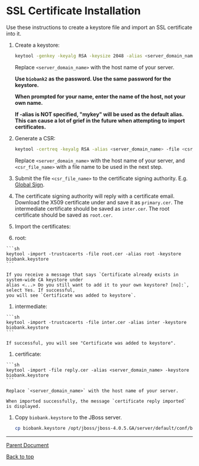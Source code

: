 # SSL Certificate Installation

Use these instructions to create a keystore file and import an SSL certificate into it.

1.  Create a keystore:

    ```sh
    keytool -genkey -keyalg RSA -keysize 2048 -alias <server_domain_name> -keystore biobank.keystore
    ```

    Replace `<server_domain_name>` with the host name of your server.

    **Use `biobank2` as the password. Use the same password for the keystore.**

    **When prompted for your name, enter the name of the host, not your own name.**

    **If -alias is NOT specified, "mykey" will be used as the default alias.  This can cause a lot
    of grief in the future when attempting to import certificates.**

1.  Generate a CSR:

    ```sh
    keytool -certreq -keyalg RSA -alias <server_domain_name> -file <csr_file_name> -keystore biobank.keystore
    ```

    Replace `<server_domain_name>` with the host name of your server, and `<csr_file_name>` with a
    file name to be used in the next step.

1.  Submit the file `<csr_file_name>` to the certificate signing authority. E.g.
    [Global Sign](https://system.globalsign.com/bm/public/certificate/poporder.do?domain=7ff3ae40cf752700e377eee8c1545d2796be16ea).

1.  The certificate signing authority will reply with a certificate email.  Download the X509 certificate
    under and save it as `primary.cer`. The intermediate certificate should be saved as
    `inter.cer`. The root certificate should be saved as `root.cer`.

1.  Import the certificates:

  1. root:

    ```sh
    keytool -import -trustcacerts -file root.cer -alias root -keystore biobank.keystore
    ```

    If you receive a message that says `Certificate already exists in system-wide CA keystore under
    alias <...> Do you still want to add it to your own keystore? [no]:`, select Yes. If successful,
    you will see `Certificate was added to keystore`.

  1. intermediate:

    ```sh
    keytool -import -trustcacerts -file inter.cer -alias inter -keystore biobank.keystore
    ```

    If successful, you will see "Certificate was added to keystore".

  1. certificate:

    ```sh
    keytool -import -file reply.cer -alias <server_domain_name> -keystore biobank.keystore
    ```

    Replace `<server_domain_name>` with the host name of your server.

    When imported successfully, the message `certificate reply imported` is displayed.

1.  Copy `biobank.keystore` to the JBoss server.

    ```sh
    cp biobank.keystore /opt/jboss/jboss-4.0.5.GA/server/default/conf/biobank.keystore
    ```

****

[Parent Document](server_installation.md)

[Back to top](../README.md)
